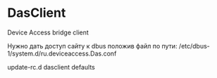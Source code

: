 # DasClient

Device Access bridge client

 
Нужно дать доступ сайту к dbus положив файл по пути:
/etc/dbus-1/system.d/ru.deviceaccess.Das.conf

update-rc.d dasclient defaults
